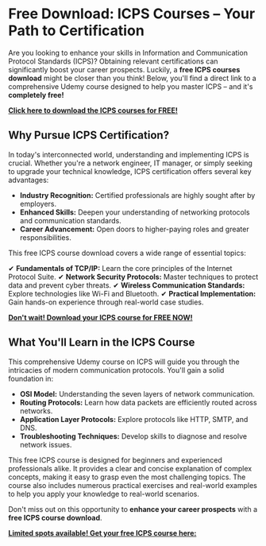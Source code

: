# Free Download: ICPS Courses – Your Path to Certification

Are you looking to enhance your skills in Information and Communication Protocol Standards (ICPS)? Obtaining relevant certifications can significantly boost your career prospects. Luckily, a **free ICPS courses download** might be closer than you think! Below, you'll find a direct link to a comprehensive Udemy course designed to help you master ICPS – and it's **completely free!**

[**Click here to download the ICPS courses for FREE!**](https://udemywork.com/icps-courses)

## Why Pursue ICPS Certification?

In today's interconnected world, understanding and implementing ICPS is crucial. Whether you're a network engineer, IT manager, or simply seeking to upgrade your technical knowledge, ICPS certification offers several key advantages:

*   **Industry Recognition:** Certified professionals are highly sought after by employers.
*   **Enhanced Skills:** Deepen your understanding of networking protocols and communication standards.
*   **Career Advancement:** Open doors to higher-paying roles and greater responsibilities.

This free ICPS course download covers a wide range of essential topics:

✔ **Fundamentals of TCP/IP:** Learn the core principles of the Internet Protocol Suite.
✔ **Network Security Protocols:** Master techniques to protect data and prevent cyber threats.
✔ **Wireless Communication Standards:** Explore technologies like Wi-Fi and Bluetooth.
✔ **Practical Implementation:** Gain hands-on experience through real-world case studies.

[**Don't wait! Download your ICPS course for FREE NOW!**](https://udemywork.com/icps-courses)

## What You'll Learn in the ICPS Course

This comprehensive Udemy course on ICPS will guide you through the intricacies of modern communication protocols. You'll gain a solid foundation in:

*   **OSI Model:** Understanding the seven layers of network communication.
*   **Routing Protocols:** Learn how data packets are efficiently routed across networks.
*   **Application Layer Protocols:** Explore protocols like HTTP, SMTP, and DNS.
*   **Troubleshooting Techniques:** Develop skills to diagnose and resolve network issues.

This free ICPS course is designed for beginners and experienced professionals alike. It provides a clear and concise explanation of complex concepts, making it easy to grasp even the most challenging topics. The course also includes numerous practical exercises and real-world examples to help you apply your knowledge to real-world scenarios.

Don't miss out on this opportunity to **enhance your career prospects** with a **free ICPS course download**.

[**Limited spots available! Get your free ICPS course here:**](https://udemywork.com/icps-courses)
